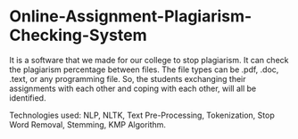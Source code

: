 # Online-Assignment-Plagiarism-Checking-System

It is a software that we made for our college to stop plagiarism. It can check the plagiarism percentage between files. The file types can be .pdf, .doc, .text, or any programming file. So, the students exchanging their assignments with each other and coping with each other, will all be identified.

Technologies used: NLP, NLTK, Text Pre-Processing, Tokenization, Stop Word Removal, Stemming, KMP Algorithm.
